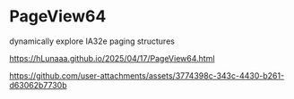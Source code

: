 # PageView64
dynamically explore IA32e paging structures

https://hLunaaa.github.io/2025/04/17/PageView64.html

https://github.com/user-attachments/assets/3774398c-343c-4430-b261-d63062b7730b
